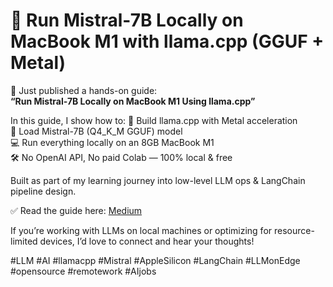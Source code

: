 # 🚀 Run Mistral-7B Locally on MacBook M1 with llama.cpp (GGUF + Metal)

🚀 Just published a hands-on guide:  
**“Run Mistral-7B Locally on MacBook M1 Using llama.cpp”**

In this guide, I show how to:
🔧 Build llama.cpp with Metal acceleration  
🧠 Load Mistral-7B (Q4_K_M GGUF) model  
💻 Run everything locally on an 8GB MacBook M1  
🛠️ No OpenAI API, No paid Colab — 100% local & free

Built as part of my learning journey into low-level LLM ops & LangChain pipeline design.

✅ Read the guide here: [Medium](https://medium.com/@santhoshnumber1/how-to-run-mistral-7b-llm-locally-on-mac-with-metal-using-llama-cpp-c24e0316741d)  

If you’re working with LLMs on local machines or optimizing for resource-limited devices, I’d love to connect and hear your thoughts!

#LLM #AI #llamacpp #Mistral #AppleSilicon #LangChain #LLMonEdge #opensource #remotework #AIjobs
